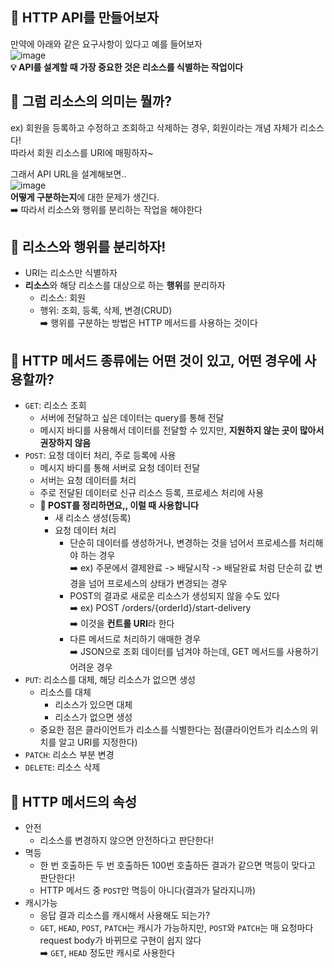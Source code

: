 ## 📝 HTTP API를 만들어보자
만약에 아래와 같은 요구사항이 있다고 예를 들어보자   
![image](https://github.com/syoh98/TIL/assets/76934280/d83f35d7-9680-4e0e-a92c-f02f4719b206)   
**💡 API를 설계할 때 가장 중요한 것은 리소스를 식별하는 작업이다**

## 📝 그럼 리소스의 의미는 뭘까?
ex) 회원을 등록하고 수정하고 조회하고 삭제하는 경우, 회원이라는 개념 자체가 리소스다!   
따라서 회원 리소스를 URI에 매핑하자~

그래서 API URL을 설계해보면..   
![image](https://github.com/syoh98/TIL/assets/76934280/6c00d266-3344-4d75-955e-c0b679c096e0)   
**어떻게 구분하는지**에 대한 문제가 생긴다.   
➡️ 따라서 리소스와 행위를 분리하는 작업을 해야한다

## 📌 리소스와 행위를 분리하자!
* URI는 리소스만 식별하자
* **리소스**와 해당 리소스를 대상으로 하는 **행위**를 분리하자
  * 리소스: 회원
  * 행위: 조회, 등록, 삭제, 변경(CRUD)   
➡️ 행위를 구분하는 방법은 HTTP 메서드를 사용하는 것이다

## 📝 HTTP 메서드 종류에는 어떤 것이 있고, 어떤 경우에 사용할까?
* `GET`: 리소스 조회
  * 서버에 전달하고 싶은 데이터는 query를 통해 전달
  * 메시지 바디를 사용해서 데이터를 전달할 수 있지만, **지원하지 않는 곳이 많아서 권장하지 않음**
* `POST`: 요청 데이터 처리, 주로 등록에 사용
  * 메시지 바디를 통해 서버로 요청 데이터 전달
  * 서버는 요청 데이터를 처리
  * 주로 전달된 데이터로 신규 리소스 등록, 프로세스 처리에 사용
  * **📌 POST를 정리하면요,, 이럴 때 사용합니다**
    * 새 리소스 생성(등록)
    * 요청 데이터 처리
      * 단순히 데이터를 생성하거나, 변경하는 것을 넘어서 프로세스를 처리해야 하는 경우   
        ➡️ ex) 주문에서 결제완료 -> 배달시작 -> 배달완료 처럼 단순히 값 변경을 넘어 프로세스의 상태가 변경되는 경우
      * POST의 결과로 새로운 리소스가 생성되지 않을 수도 있다   
        ➡️ ex) POST /orders/{orderId}/start-delivery    
        ➡️ 이것을 **컨트롤 URI**라 한다
      * 다른 메서드로 처리하기 애매한 경우   
        ➡️ JSON으로 조회 데이터를 넘겨야 하는데, GET 메서드를 사용하기 어려운 경우
* `PUT`: 리소스를 대체, 해당 리소스가 없으면 생성
  * 리소스를 대체
    * 리소스가 있으면 대체
    * 리소스가 없으면 생성
  * 중요한 점은 클라이언트가 리소스를 식별한다는 점(클라이언트가 리소스의 위치를 알고 URI를 지정한다)
* `PATCH`: 리소스 부분 변경
* `DELETE`: 리소스 삭제

## 📝 HTTP 메서드의 속성
* 안전
  * 리소스를 변경하지 않으면 안전하다고 판단한다!
* 멱등
  * 한 번 호출하든 두 번 호출하든 100번 호출하든 결과가 같으면 멱등이 맞다고 판단한다!
  * HTTP 메서드 중 `POST`만 멱등이 아니다(결과가 달라지니까)
* 캐시가능
  * 응답 결과 리소스를 캐시해서 사용해도 되는가?
  * `GET`, `HEAD`, `POST`, `PATCH`는 캐시가 가능하지만, `POST`와 `PATCH`는 매 요청마다 request body가 바뀌므로 구현이 쉽지 않다   
    ➡️ `GET`, `HEAD` 정도만 캐시로 사용한다
